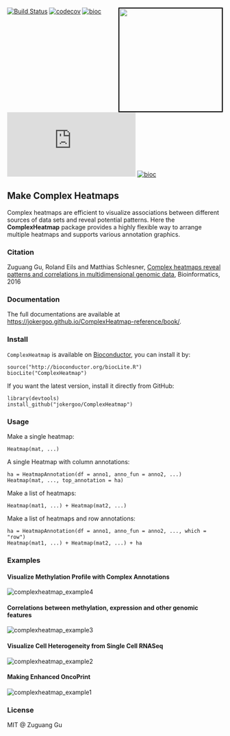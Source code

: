 <a href="https://jokergoo.github.io/ComplexHeatmap-reference/book/"><img src="https://jokergoo.github.io/ComplexHeatmap-reference/book/complexheatmap-cover.jpg" width=240 align="right" style="border:2px solid black;" ></a>

[![Build Status](https://travis-ci.org/jokergoo/ComplexHeatmap.svg)](https://travis-ci.org/jokergoo/ComplexHeatmap) 
[![codecov](https://img.shields.io/codecov/c/github/jokergoo/ComplexHeatmap.svg)](https://codecov.io/github/jokergoo/ComplexHeatmap) 
[![bioc](http://www.bioconductor.org/shields/downloads/ComplexHeatmap.svg)](https://bioconductor.org/packages/stats/bioc/ComplexHeatmap/) 
[![bioc](http://mcube.nju.edu.cn/cgi-bin/zuguanggu/bioc_download.pl?package=ComplexHeatmap&)](https://bioconductor.org/packages/stats/bioc/ComplexHeatmap/) 
[![bioc](http://www.bioconductor.org/shields/years-in-bioc/ComplexHeatmap.svg)](http://bioconductor.org/packages/devel/bioc/html/ComplexHeatmap.html)

## Make Complex Heatmaps

Complex heatmaps are efficient to visualize associations between different
sources of data sets and reveal potential patterns. Here the
**ComplexHeatmap** package provides a highly flexible way to arrange multiple
heatmaps and supports various annotation graphics.

### Citation

Zuguang Gu, Roland Eils and Matthias Schlesner, [Complex heatmaps reveal patterns and correlations in multidimensional genomic data](http://bioinformatics.oxfordjournals.org/content/early/2016/05/20/bioinformatics.btw313.abstract), Bioinformatics, 2016

### Documentation

The full documentations are available at https://jokergoo.github.io/ComplexHeatmap-reference/book/.

### Install

`ComplexHeatmap` is available on [Bioconductor](http://www.bioconductor.org/packages/devel/bioc/html/ComplexHeatmap.html), you can install it by:

```{r}
source("http://bioconductor.org/biocLite.R")
biocLite("ComplexHeatmap")
```

If you want the latest version, install it directly from GitHub:

```{r}
library(devtools)
install_github("jokergoo/ComplexHeatmap")
```

### Usage

Make a single heatmap:

```{r}
Heatmap(mat, ...)
```

A single Heatmap with column annotations:

```{r}
ha = HeatmapAnnotation(df = anno1, anno_fun = anno2, ...)
Heatmap(mat, ..., top_annotation = ha)
```

Make a list of heatmaps:

```{r}
Heatmap(mat1, ...) + Heatmap(mat2, ...)
```

Make a list of heatmaps and row annotations:

```{r}
ha = HeatmapAnnotation(df = anno1, anno_fun = anno2, ..., which = "row")
Heatmap(mat1, ...) + Heatmap(mat2, ...) + ha
```

### Examples

#### Visualize Methylation Profile with Complex Annotations

![complexheatmap_example4](https://user-images.githubusercontent.com/449218/47718635-2ec22980-dc49-11e8-9f01-37becb19e0d5.png)

#### Correlations between methylation, expression and other genomic features

![complexheatmap_example3](https://user-images.githubusercontent.com/449218/47718636-2ec22980-dc49-11e8-8db0-1659c27dcf40.png)

#### Visualize Cell Heterogeneity from Single Cell RNASeq

![complexheatmap_example2](https://user-images.githubusercontent.com/449218/47718637-2ec22980-dc49-11e8-925e-955c16cfa982.png)

#### Making Enhanced OncoPrint

![complexheatmap_example1](https://user-images.githubusercontent.com/449218/47718638-2ec22980-dc49-11e8-845e-21e51d3b8e73.png)

### License

MIT @ Zuguang Gu


